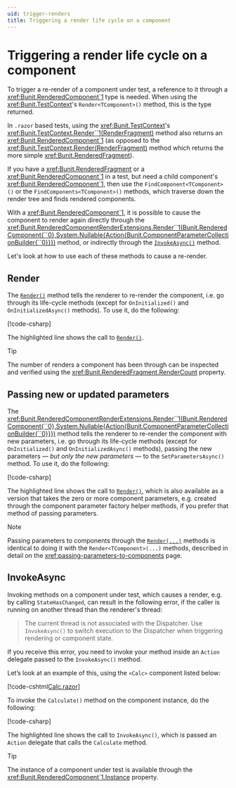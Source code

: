 ```yaml
---
uid: trigger-renders
title: Triggering a render life cycle on a component
---
```


# Triggering a render life cycle on a component

To trigger a re-render of a component under test, a reference to it through a <xref:Bunit.RenderedComponent`1> type is needed. When using the <xref:Bunit.TestContext>'s `Render<TComponent>()` method, this is the type returned.

In `.razor` based tests, using the <xref:Bunit.TestContext>'s <xref:Bunit.TestContext.Render``1(RenderFragment)> method also returns an <xref:Bunit.RenderedComponent`1> (as opposed to the <xref:Bunit.TestContext.Render(RenderFragment)> method which returns the more simple <xref:Bunit.RenderedFragment>).

If you have a <xref:Bunit.RenderedFragment> or a <xref:Bunit.RenderedComponent`1> in a test, but need a child component's <xref:Bunit.RenderedComponent`1>, then use the `FindComponent<TComponent>()` or the `FindComponents<TComponent>()` methods, which traverse down the render tree and finds rendered components.

With a <xref:Bunit.RenderedComponent`1>, it is possible to cause the component to render again directly through the <xref:Bunit.RenderedComponentRenderExtensions.Render``1(Bunit.RenderedComponent{``0},System.Nullable{Action{Bunit.ComponentParameterCollectionBuilder{``0}}})> method, or indirectly through the [`InvokeAsync()`](xref:Bunit.RenderedFragment.Bunit.RenderedFragmentInvokeAsyncExtensions.InvokeAsync(Action)) method.

Let's look at how to use each of these methods to cause a re-render.

## Render

The [`Render()`](xref:Bunit.RenderedComponentRenderExtensions.Render``1(Bunit.RenderedComponent{``0},System.Nullable{Action{Bunit.ComponentParameterCollectionBuilder{``0}}})) method tells the renderer to re-render the component, i.e. go through its life-cycle methods (except for `OnInitialized()` and `OnInitializedAsync()` methods). To use it, do the following:

[!code-csharp[](../../../samples/tests/xunit/ReRenderTest.cs?start=17&end=23&highlight=5)]

The highlighted line shows the call to [`Render()`](xref:Bunit.RenderedComponentRenderExtensions.Render``1(Bunit.RenderedComponent{``0},System.Nullable{Action{Bunit.ComponentParameterCollectionBuilder{``0}}})).

> [!TIP]
> The number of renders a component has been through can be inspected and verified using the <xref:Bunit.RenderedFragment.RenderCount> property.

## Passing new or updated parameters

The <xref:Bunit.RenderedComponentRenderExtensions.Render``1(Bunit.RenderedComponent{``0},System.Nullable{Action{Bunit.ComponentParameterCollectionBuilder{``0}}})> method tells the renderer to re-render the component with new parameters, i.e. go through its life-cycle methods (except for `OnInitialized()` and `OnInitializedAsync()` methods), passing the new parameters &mdash; _but only the new parameters_ &mdash; to the `SetParametersAsync()` method. To use it, do the following:

[!code-csharp[](../../../samples/tests/xunit/ReRenderTest.cs?start=30&end=40&highlight=7-9)]

The highlighted line shows the call to [`Render()`](xref:Bunit.RenderedComponentRenderExtensions.Render``1(Bunit.RenderedComponent{``0},System.Nullable{Action{Bunit.ComponentParameterCollectionBuilder{``0}}})), which is also available as a version that takes the zero or more component parameters, e.g. created through the component parameter factory helper methods, if you prefer that method of passing parameters.

> [!NOTE]
> Passing parameters to components through the [`Render(...)`](xref:Bunit.RenderedComponentRenderExtensions.Render``1(Bunit.RenderedComponent{``0},System.Nullable{Action{Bunit.ComponentParameterCollectionBuilder{``0}}})) methods is identical to doing it with the `Render<TComponent>(...)` methods, described in detail on the <xref:passing-parameters-to-components> page.

## InvokeAsync

Invoking methods on a component under test, which causes a render, e.g. by calling `StateHasChanged`, can result in the following error, if the caller is running on another thread than the renderer's thread:

> The current thread is not associated with the Dispatcher. Use `InvokeAsync()` to switch execution to the Dispatcher when triggering rendering or component state.

If you receive this error, you need to invoke your method inside an `Action` delegate passed to the `InvokeAsync()` method.

Let’s look at an example of this, using the `<Calc>` component listed below:

[!code-cshtml[Calc.razor](../../../samples/components/Calc.razor)]

To invoke the `Calculate()` method on the component instance, do the following:

[!code-csharp[](../../../samples/tests/xunit/ReRenderTest.cs?start=47&end=53&highlight=5)]

The highlighted line shows the call to `InvokeAsync()`, which is passed an `Action` delegate that calls the `Calculate` method.

> [!TIP]
> The instance of a component under test is available through the <xref:Bunit.RenderedComponent`1.Instance> property.
